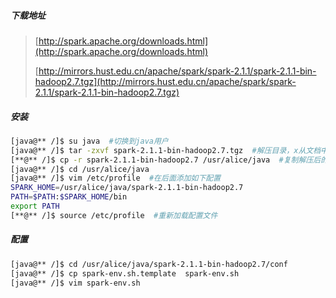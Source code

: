 ##### 下载地址

> [http://spark.apache.org/downloads.html](http://spark.apache.org/downloads.html)
>
> [http://mirrors.hust.edu.cn/apache/spark/spark-2.1.1/spark-2.1.1-bin-hadoop2.7.tgz](http://mirrors.hust.edu.cn/apache/spark/spark-2.1.1/spark-2.1.1-bin-hadoop2.7.tgz)

##### 安装

```bash
[java@** /]$ su java  #切换到java用户
[java@** /]$ tar -zxvf spark-2.1.1-bin-hadoop2.7.tgz  #解压目录，x从文档中提取文件，v处理文件列表，z通过gzip解压，f使用档名
[**@** /]$ cp -r spark-2.1.1-bin-hadoop2.7 /usr/alice/java  #复制解压后的目录，r循环复制整个目录文件
[java@** /]$ cd /usr/alice/java
[java@** /]$ vim /etc/profile  #在后面添加如下配置
SPARK_HOME=/usr/alice/java/spark-2.1.1-bin-hadoop2.7
PATH=$PATH:$SPARK_HOME/bin
export PATH
[**@** /]$ source /etc/profile  #重新加载配置文件
```

##### 配置

```bash
[java@** /]$ cd /usr/alice/java/spark-2.1.1-bin-hadoop2.7/conf
[java@** /]$ cp spark-env.sh.template  spark-env.sh
[java@** /]$ vim spark-env.sh

```

